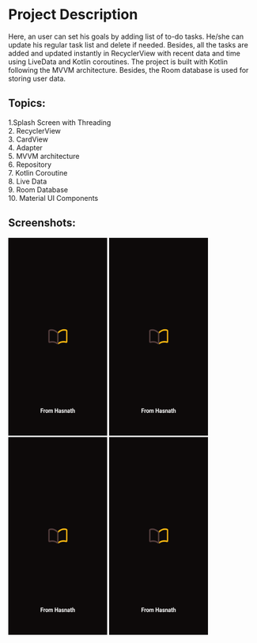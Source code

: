 # Project Description


Here, an user can set his goals by adding list of to-do tasks.
He/she can update his regular task list and delete if needed.
Besides, all the tasks are added and updated instantly in RecyclerView with recent data and time using LiveData and Kotlin coroutines.
The project is built with Kotlin following the MVVM architecture. Besides, the Room database is used for storing user data.

## Topics:
1.Splash Screen with Threading  
2. RecyclerView  
3. CardView  
4. Adapter  
5. MVVM architecture  
6. Repository   
7. Kotlin Coroutine  
8. Live Data  
9. Room Database  
10. Material UI Components

## Screenshots:
<img src="./Screenshots/Screenshot_20220306-123142.PNG" width="200" height="400" title="design"     />

<img src="./Screenshots/Screenshot_20220306-123142.PNG" width="200" height="400" title="design"     />

<img src="./Screenshots/Screenshot_20220306-123142.PNG" width="200" height="400" title="design"     />


<img src="./Screenshots/Screenshot_20220306-123142.PNG" width="200" height="400" title="design"     />
